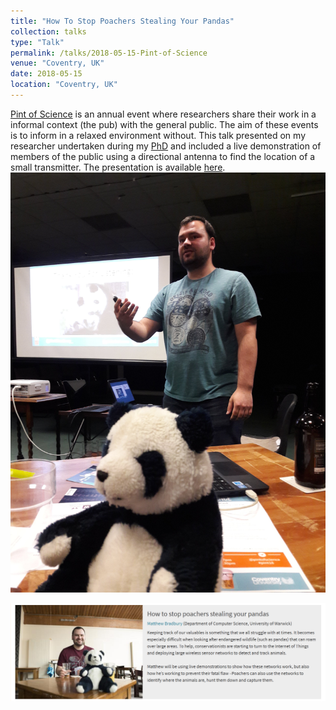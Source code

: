 ```yaml
---
title: "How To Stop Poachers Stealing Your Pandas"
collection: talks
type: "Talk"
permalink: /talks/2018-05-15-Pint-of-Science
venue: "Coventry, UK"
date: 2018-05-15
location: "Coventry, UK"
---
```


[Pint of Science](https://pintofscience.co.uk/about/) is an annual event where researchers share their work in a informal context (the pub) with the general public. The aim of these events is to inform in a relaxed environment without. This talk presented on my researcher undertaken during my [PhD](/projects/project-1-PhD) and included a live demonstration of members of the public using a directional antenna to find the location of a small transmitter. The presentation is available [here](/files/MBradbury_pint18.pptx). ![Pint of Science Giving Presentation](/images/pint-of-science-presentation.jpg)

![Pint of Science Website](/images/pint-of-science-Website.png)


